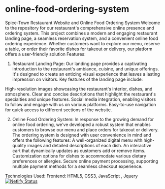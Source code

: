 # online-food-ordering-system
Spice-Town Restaurant Website and Online Food Ordering System
Welcome to the repository for our restaurant's comprehensive online presence and ordering system. This project combines a modern and engaging restaurant landing page, a seamless reservation system, and a convenient online food ordering experience. Whether customers want to explore our menu, reserve a table, or order their favorite dishes for takeout or delivery, our platform offers a user-friendly solution
Features:
1. Restaurant Landing Page:
Our landing page provides a captivating introduction to the restaurant's ambiance, cuisine, and unique offerings. It's designed to create an enticing visual experience that leaves a lasting impression on visitors. Key features of the landing page include:

High-resolution images showcasing the restaurant's interior, dishes, and atmosphere.
Clear and concise descriptions that highlight the restaurant's specialties and unique features.
Social media integration, enabling visitors to follow and engage with us on various platforms.
Easy-to-use navigation for quick access to different sections of the website.

2. Online Food Ordering System:
In response to the growing demand for online food ordering, we've developed a robust system that enables customers to browse our menu and place orders for takeout or delivery. The ordering system is designed with user convenience in mind and offers the following features:
A well-organized digital menu with high-quality images and detailed descriptions of each dish.
An interactive cart that dynamically updates as customers add or remove items.
Customization options for dishes to accommodate various dietary preferences or allergies.
Secure online payment processing, supporting multiple payment methods for a seamless checkout experience.

Technologies Used:
Frontend: HTML5, CSS3, JavaScript , Jquery
[![Netlify Status](https://api.netlify.com/api/v1/badges/3b033b33-f52c-468d-b11b-6859c20fd71e/deploy-status)](https://app.netlify.com/sites/reliable-otter-883e13/deploys)

